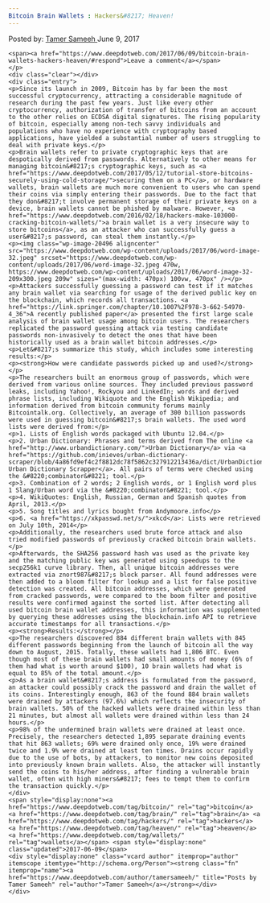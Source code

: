 ```yaml
---
Bitcoin Brain Wallets : Hackers&#8217; Heaven!
---
```

<article class="post-listing post-20486 post type-post status-publish format-standard has-post-thumbnail hentry category-deepdot-news tag-bitcoin tag-brain tag-hackers tag-heaven tag-wallets">
    <div class="post-inner">
    <p class="post-meta">
    <span>Posted by: <a href="https://www.deepdotweb.com/author/tamersameeh/" title="">Tamer Sameeh </a></span>
    <span>June 9, 2017</span>
    
    <span><a href="https://www.deepdotweb.com/2017/06/09/bitcoin-brain-wallets-hackers-heaven/#respond">Leave a comment</a></span>
    </p>
    <div class="clear"></div>
    <div class="entry">
    <p>Since its launch in 2009, Bitcoin has by far been the most successful cryptocurrency, attracting a considerable magnitude of research during the past few years. Just like every other cryptocurrency, authorization of transfer of bitcoins from an account to the other relies on ECDSA digital signatures. The rising popularity of bitcoin, especially among non-tech savvy individuals and populations who have no experience with cryptography based applications, have yielded a substantial number of users struggling to deal with private keys.</p>
    <p>Brain wallets refer to private cryptographic keys that are despotically derived from passwords. Alternatively to other means for managing bitcoin&#8217;s cryptographic keys, such as <a href="https://www.deepdotweb.com/2017/05/12/tutorial-store-bitcoins-securely-using-cold-storage/">securing them on a PC</a>, or hardware wallets, brain wallets are much more convenient to users who can spend their coins via simply entering their passwords. Due to the fact that they don&#8217;t involve permanent storage of their private keys on a device, brain wallets cannot be phished by malware. However, <a href="https://www.deepdotweb.com/2016/02/18/hackers-make-103000-cracking-bitcoin-wallets/">a brain wallet is a very insecure way to store bitcoins</a>, as an attacker who can successfully guess a user&#8217;s password, can steal them instantly.</p>
    <p><img class="wp-image-20496 aligncenter" src="https://www.deepdotweb.com/wp-content/uploads/2017/06/word-image-32.jpeg" srcset="https://www.deepdotweb.com/wp-content/uploads/2017/06/word-image-32.jpeg 470w, https://www.deepdotweb.com/wp-content/uploads/2017/06/word-image-32-209x300.jpeg 209w" sizes="(max-width: 470px) 100vw, 470px" /></p>
    <p>Attackers successfully guessing a password can test if it matches any brain wallet via searching for usage of the derived public key on the blockchain, which records all transactions. <a href="https://link.springer.com/chapter/10.1007%2F978-3-662-54970-4_36">A recently published paper</a> presented the first large scale analysis of brain wallet usage among bitcoin users. The researchers replicated the password guessing attack via testing candidate passwords non-invasively to detect the ones that have been historically used as a brain wallet bitcoin addresses.</p>
    <p>Let&#8217;s summarize this study, which includes some interesting results:</p>
    <p><strong>How were candidate passwords picked up and used?</strong></p>
    <p>The researchers built an enormous group of passwords, which were derived from various online sources. They included previous password leaks, including Yahoo!, Rockyou and LinkedIn; words and derived phrase lists, including Wikiquote and the English Wikipedia; and information derived from bitcoin community forums mainly Bitcointalk.org. Collectively, an average of 300 billion passwords were used in guessing bitcoin&#8217;s brain wallets. The used word lists were derived from:</p>
    <p>1. Lists of English words packaged with Ubuntu 12.04.</p>
    <p>2. Urban Dictionary: Phrases and terms derived from The online <a href="http://www.urbandictionary.com/">Urban Dictionary</a> via <a href="https://github.com/inieves/urban-dictionary-scraper/blob/4a86fd9ef4c2f8812dc78f5862c327912213436a/dict/UrbanDictionary.txt">the Urban Dictionary Scrapper</a>. All pairs of terms were checked using the &#8220;combinator&#8221; tool.</p>
    <p>3. Combination of 2 words; 2 English words, or 1 English word plus 1 Slang/Urban word via the &#8220;combinator&#8221; tool.</p>
    <p>4. WikiQuotes: English, Russian, German and Spanish quotes from April, 2013.</p>
    <p>5. Song titles and lyrics bought from Andymoore.info</p>
    <p>6. <a href="https://xkpasswd.net/s/">xkcd</a>: Lists were retrieved on July 10th, 2014</p>
    <p>Additionally, the researchers used brute force attack and also tried modified passwords of previously cracked bitcoin brain wallets.</p>
    <p>Afterwards, the SHA256 password hash was used as the private key and the matching public key was generated using speedups to the secp256k1 curve library. Then, all unique bitcoin addresses were extracted via znort987&#8217;s block parser. All found addresses were then added to a bloom filter for lookup and a list for false positive detection was created. All bitcoin addresses, which were generated from cracked passwords, were compared to the boom filter and positive results were confirmed against the sorted list. After detecting all used bitcoin brain wallet addresses, this information was supplemented by querying these addresses using the blockchain.info API to retrieve accurate timestamps for all transactions.</p>
    <p><strong>Results:</strong></p>
    <p>The researchers discovered 884 different brain wallets with 845 different passwords beginning from the launch of bitcoin all the way down to August, 2015. Totally, these wallets had 1,806 BTC. Even though most of these brain wallets had small amounts of money (6% of them had what is worth around $100), 10 brain wallets had what is equal to 85% of the total amount.</p>
    <p>As a brain wallet&#8217;s address is formulated from the password, an attacker could possibly crack the password and drain the wallet of its coins. Interestingly enough, 863 of the found 884 brain wallets were drained by attackers (97.6%) which reflects the insecurity of brain wallets. 50% of the hacked wallets were drained within less than 21 minutes, but almost all wallets were drained within less than 24 hours.</p>
    <p>98% of the undermined brain wallets were drained at least once. Precisely, the researchers detected 1,895 separate draining events that hit 863 wallets; 69% were drained only once, 19% were drained twice and 1.9% were drained at least ten times. Drains occur rapidly due to the use of bots, by attackers, to monitor new coins deposited into previously known brain wallets. Also, the attacker will instantly send the coins to his/her address, after finding a vulnerable brain wallet, often with high miners&#8217; fees to tempt them to confirm the transaction quickly.</p>
    </div>
    <span style="display:none"><a href="https://www.deepdotweb.com/tag/bitcoin/" rel="tag">bitcoin</a> <a href="https://www.deepdotweb.com/tag/brain/" rel="tag">brain</a> <a href="https://www.deepdotweb.com/tag/hackers/" rel="tag">hackers</a> <a href="https://www.deepdotweb.com/tag/heaven/" rel="tag">heaven</a> <a href="https://www.deepdotweb.com/tag/wallets/" rel="tag">wallets</a></span> <span style="display:none" class="updated">2017-06-09</span>
    <div style="display:none" class="vcard author" itemprop="author" itemscope itemtype="http://schema.org/Person"><strong class="fn" itemprop="name"><a href="https://www.deepdotweb.com/author/tamersameeh/" title="Posts by Tamer Sameeh" rel="author">Tamer Sameeh</a></strong></div>
    </div>
</article>


